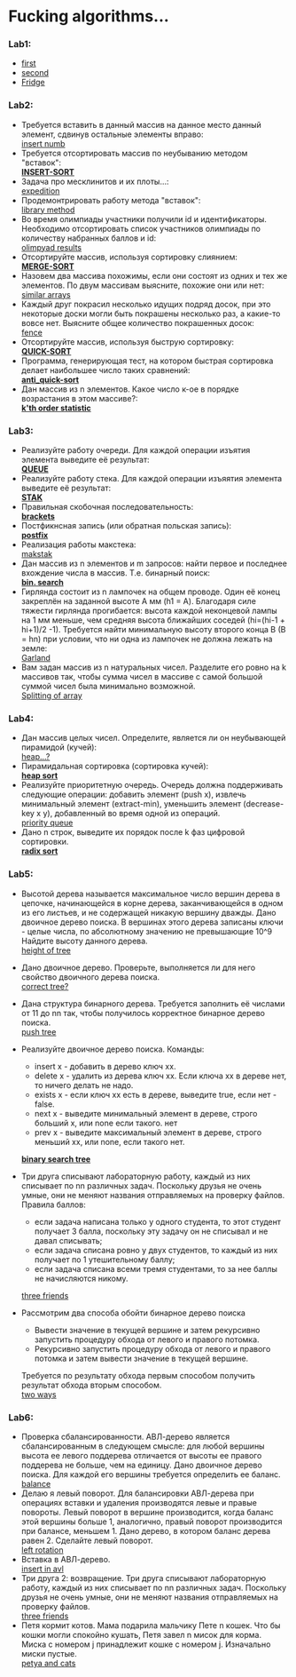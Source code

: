 # Fucking algorithms...
### **Lab1:**
  -  [first](https://github.com/necha143/algorithms/blob/main/lab1/1.py) <br />
  -  [second](https://github.com/necha143/algorithms/blob/main/lab1/2.py) <br />
  -  [Fridge](https://github.com/necha143/algorithms/blob/main/lab1/holodosAISD.py) <br />
### **Lab2:** 
  -   Требуется вставить в данный массив на данное место данный элемент, сдвинув остальные элементы вправо:  <br />
     [insert numb](https://github.com/necha143/algorithms/blob/main/lab2/insert_numb.cpp) <br />
  -   Требуется отсортировать массив по неубыванию методом "вставок":  <br />
     [**INSERT-SORT**](https://github.com/necha143/algorithms/blob/main/lab2/Insert_Sort.cpp) <br />
  -   Задача про месклинитов и их плоты...:  <br />
     [expedition](https://github.com/necha143/algorithms/blob/main/lab2/expedition.cpp) <br />
  -   Продемонтрировать работу метода "вставок":  <br />
     [library method](https://github.com/necha143/algorithms/blob/main/lab2/library_method.cpp) <br />
  -   Во время олимпиады участники получили id и идентификаторы. Необходимо отсортировать список участников олимпиады по количеству набранных баллов и id:  <br />
     [olimpyad results](https://github.com/necha143/algorithms/blob/main/lab2/olimpiad_results.py) <br />
  -   Отсортируйте массив, используя сортировку слиянием:  <br />
     [**MERGE-SORT**](https://github.com/necha143/algorithms/blob/main/lab2/Merge_Sort.cpp) <br />
  -  Назовем два массива похожимы, если они состоят из одних и тех же элементов. По двум массивам выясните, похожие они или нет:  <br />
     [similar arrays](https://github.com/necha143/algorithms/blob/main/lab2/similar_arrays.cpp) <br />
  -   Каждый друг покрасил несколько идущих подряд досок, при это некоторые доски могли быть покрашены несколько раз, а какие-то вовсе нет. Выясните общее количество покрашенных досок:  <br />
     [fence](https://github.com/necha143/algorithms/blob/main/lab2/fence.cpp) <br />
  -  Отсортируйте массив, используя быструю сортировку:  <br />
     [**QUICK-SORT**](https://github.com/necha143/algorithms/blob/main/lab2/Quick_Sort.cpp) <br />
  -  Программа, генерирующая тест, на котором быстрая сортировка делает наибольшее число таких сравнений:  <br />
     [**anti_quick-sort**](https://github.com/necha143/algorithms/blob/main/lab2/Anti_Q_Sort.cpp) <br />
  -  Дан массив из n элементов. Какое число к-ое в порядке возрастания в этом массиве?:  <br />
     [**k'th order statistic**](https://github.com/necha143/algorithms/blob/main/lab2/Kats_poryad_stats.cpp) <br />
### **Lab3:**
  -  Реализуйте работу очереди. Для каждой операции изъятия элемента выведите её результат: <br />
     [**QUEUE**](https://github.com/necha143/algorithms/blob/main/lab3/Queue.cpp) <br />
  -  Реализуйте работу стека. Для каждой операции изъяятия элемента выведите её результат: <br />
     [**STAK**](https://github.com/necha143/algorithms/blob/main/lab3/Stak.cpp) <br />
  -  Правильная скобочная последовательность: <br />
     [**brackets**](https://github.com/necha143/algorithms/blob/main/lab3/Right_brackets.cpp) <br />
  -  Постфикнсная запись (или обратная польская запись):  <br />
     [**postfix**](https://github.com/necha143/algorithms/blob/main/lab3/Postfix.cpp) <br />
  -  Реализация работы макстека: <br />
     [makstak](https://github.com/necha143/algorithms/blob/main/lab3/Makstak.cpp) <br />
  -  Дан массив из n элементов и m запросов: найти первое и последнее вхождение числа в массив. Т.е. бинарный поиск: <br />
     [**bin. search**](https://github.com/necha143/algorithms/blob/main/lab3/bin_search.cpp) <br />
  -  Гирлянда состоит из n лампочек на общем проводе. Один её конец закреплён на заданной высоте A мм (h1 = A). Благодаря силе тяжести гирлянда прогибается: высота каждой неконцевой лампы на 1 мм меньше, чем средняя высота ближайших соседей (hi=(hi-1 + hi+1)/2 -1). Требуется найти минимальную высоту второго конца B (B = hn) при условии, что ни одна из лампочек не должна лежать на земле: <br />
     [Garland](https://github.com/necha143/algorithms/blob/main/lab3/garland.cpp) <br />
  -  Вам задан массив из n натуральных чисел.
Разделите его ровно на k массивов так, чтобы сумма чисел в массиве с самой большой суммой чисел была минимально возможной. <br />
     [Splitting of array](https://github.com/necha143/algorithms/blob/main/lab3/splitting_of_array.cpp) <br />
### **Lab4:**
  -  Дан массив целых чисел. Определите, является ли он неубывающей пирамидой (кучей): <br />
     [heap...?](https://github.com/necha143/algorithms/blob/main/lab4/is_heap.cpp) <br />
  -  Пирамидальная сортировка (сортировка кучей): <br />
     [**heap sort**](https://github.com/necha143/algorithms/blob/main/lab4/heap_sort.cpp) <br />
  -  Реализуйте приоритетную очередь. Очередь должна поддерживать следующие операции: добавить элемент (push x), извлечь минимальный элемент (extract-min), уменьшить элемент (decrease-key x y), добавленный во время одной из операций. <br />
     [priority queue](https://github.com/necha143/algorithms/blob/main/lab4/priority_queue.cpp) <br />
  -  Дано n строк, выведите их порядок после k фаз цифровой сортировки. <br />
     [**radix sort**](https://github.com/necha143/algorithms/blob/main/lab4/radix_sort.cpp) <br />
### **Lab5:**
  - Высотой дерева называется максимальное число вершин дерева в цепочке, начинающейся в корне дерева, заканчивающейся в одном из его листьев, и не содержащей никакую вершину дважды.
    Дано двоичное дерево поиска. В вершинах этого дерева записаны ключи - целые числа, по абсолютному значению не превышающие 10^9
    Найдите высоту данного дерева. <br />
    [height of tree](https://github.com/necha143/algorithms/blob/main/lab5/tree_height.cpp) <br />
 -  Дано двоичное дерево. Проверьте, выполняется ли для него свойство двоичного дерева поиска. <br />
    [correct tree?](https://github.com/necha143/algorithms/blob/main/lab5/correct_tree.cpp) <br />
 -  Дана структура бинарного дерева. Требуется заполнить её числами от 11 до nn так, чтобы получилось корректное бинарное дерево поиска. <br />
    [push tree](https://github.com/necha143/algorithms/blob/main/lab5/push_tree.cpp) <br />
 -  Реализуйте двоичное дерево поиска. Команды: 
      - insert x - добавить в дерево ключ xx.
      - delete x - удалить из дерева ключ xx. Если ключа xx в дереве нет, то ничего делать не надо.
      - exists x - если ключ xx есть в дереве, выведите true, если нет - false.
      - next x - выведите минимальный элемент в дереве, строго больший x, или none если такого. нет
      - prev x - выведите максимальный элемент в дереве, строго меньший xx, или none, если такого нет. <br />
    
    [**binary search tree**](https://github.com/necha143/algorithms/blob/main/lab5/binary_tree.cpp) <br />
 -  Три друга списывают лабораторную работу, каждый из них списывает по nn различных задач. Поскольку друзья не очень умные, они не меняют названия отправляемых на проверку файлов. Правила баллов:
      - если задача написана только у одного студента, то этот студент получает 3 балла, поскольку эту задачу он не списывал и не давал списывать;
      - если задача списана ровно у двух студентов, то каждый из них получает по 1 утешительному баллу;
      - если задача списана всеми тремя студентами, то за нее баллы не начисляются никому. <br />
    
    [three friends](https://github.com/necha143/algorithms/blob/main/lab5/three_friends.cpp) <br />
 -  Рассмотрим два способа обойти бинарное дерево поиска <br />
    - Вывести значение в текущей вершине и затем рекурсивно запустить процедуру обхода от левого и правого потомка.
    - Рекурсивно запустить процедуру обхода от левого и правого потомка и затем вывести значение в текущей вершине. <br />
    
    Требуется по результату обхода первым способом получить результат обхода вторым способом. <br />
    [two ways](https://github.com/necha143/algorithms/blob/main/lab5/two_ways.cpp) <br />
### **Lab6:**
 -  Проверка сбалансированности. 
АВЛ-дерево является сбалансированным в следующем смысле: для любой вершины высота ее левого поддерева отличается от высоты ее правого поддерева не больше, чем на единицу.
Дано двоичное дерево поиска. Для каждой его вершины требуется определить ее баланс. <br />
    [balance](https://github.com/necha143/algorithms_1sem/blob/main/lab6/avl_balance.cpp) <br />
 -  Делаю я левый поворот. 
Для балансировки АВЛ-дерева при операциях вставки и удаления производятся левые и правые повороты. Левый поворот в вершине производится, когда баланс этой вершины больше 1, аналогично, правый поворот производится при балансе, меньшем 1.
Дано дерево, в котором баланс дерева равен 2. Сделайте левый поворот. <br />
    [left rotation](https://github.com/necha143/algorithms_1sem/blob/main/lab6/left_rotation.cpp) <br />
 -  Вставка в АВЛ-дерево. <br />
    [insert in avl](https://github.com/necha143/algorithms_1sem/blob/main/lab6/insert%20in%20avl.cpp) <br />
 -  Три друга 2: возвращение. 
Три друга списывают лабораторную работу, каждый из них списывает по nn различных задач. Поскольку друзья не очень умные, они не меняют названия отправляемых на проверку файлов. <br />
    [three friends](https://github.com/necha143/algorithms_1sem/blob/main/lab6/three_friends2.cpp) <br />
 -  Петя кормит котов. 
Мама подарила мальчику Пете n кошек.
Что бы кошки могли спокойно кушать, Петя завел n мисок для корма. Миска с номером j принадлежит кошке с номером j. Изначально миски пустые. <br />
    [petya and cats](https://github.com/necha143/algorithms_1sem/blob/main/lab6/petya%20and%20cats.cpp) <br />
